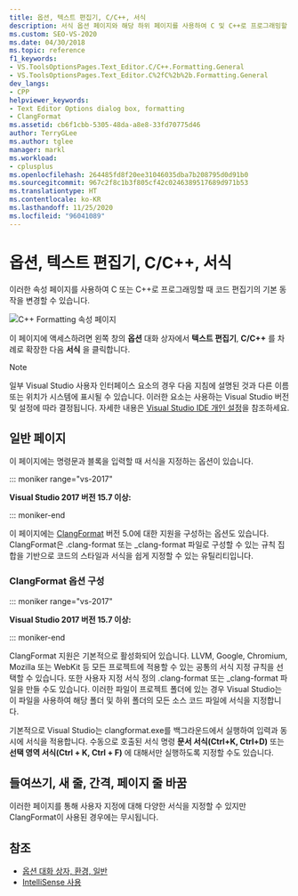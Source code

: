 ```yaml
---
title: 옵션, 텍스트 편집기, C/C++, 서식
description: 서식 옵션 페이지와 해당 하위 페이지를 사용하여 C 및 C++로 프로그래밍할 때 코드 편집기에서 코드의 서식을 지정하는 옵션을 설정하는 방법을 알아봅니다.
ms.custom: SEO-VS-2020
ms.date: 04/30/2018
ms.topic: reference
f1_keywords:
- VS.ToolsOptionsPages.Text_Editor.C/C++.Formatting.General
- VS.ToolsOptionsPages.Text_Editor.C%2fC%2b%2b.Formatting.General
dev_langs:
- CPP
helpviewer_keywords:
- Text Editor Options dialog box, formatting
- ClangFormat
ms.assetid: cb6f1cbb-5305-48da-a8e8-33fd70775d46
author: TerryGLee
ms.author: tglee
manager: markl
ms.workload:
- cplusplus
ms.openlocfilehash: 264485fd8f20ee31046035dba7b208795d0d91b0
ms.sourcegitcommit: 967c2f8c1b3f805cf42c0246389517689d971b53
ms.translationtype: HT
ms.contentlocale: ko-KR
ms.lasthandoff: 11/25/2020
ms.locfileid: "96041089"
---
```

# <a name="options-text-editor-cc-formatting"></a>옵션, 텍스트 편집기, C/C++, 서식

이러한 속성 페이지를 사용하여 C 또는 C++로 프로그래밍할 때 코드 편집기의 기본 동작을 변경할 수 있습니다.

![C++ Formatting 속성 페이지](media/cpp-formatting.png)

이 페이지에 액세스하려면 왼쪽 창의 **옵션** 대화 상자에서 **텍스트 편집기**, **C/C++** 를 차례로 확장한 다음 **서식** 을 클릭합니다.

> [!NOTE]
> 일부 Visual Studio 사용자 인터페이스 요소의 경우 다음 지침에 설명된 것과 다른 이름 또는 위치가 시스템에 표시될 수 있습니다. 이러한 요소는 사용하는 Visual Studio 버전 및 설정에 따라 결정됩니다. 자세한 내용은 [Visual Studio IDE 개인 설정](../../ide/personalizing-the-visual-studio-ide.md)을 참조하세요.

## <a name="general-page"></a>일반 페이지

이 페이지에는 명령문과 블록을 입력할 때 서식을 지정하는 옵션이 있습니다.

::: moniker range="vs-2017"

**Visual Studio 2017 버전 15.7 이상:**

::: moniker-end

이 페이지에는 [ClangFormat](https://clang.llvm.org/docs/ClangFormat.html) 버전 5.0에 대한 지원을 구성하는 옵션도 있습니다. ClangFormat은 .clang-format 또는 _clang-format 파일로 구성할 수 있는 규칙 집합을 기반으로 코드의 스타일과 서식을 쉽게 지정할 수 있는 유틸리티입니다.

### <a name="configuring-clangformat-options"></a>ClangFormat 옵션 구성

::: moniker range="vs-2017"

**Visual Studio 2017 버전 15.7 이상:**

::: moniker-end

ClangFormat 지원은 기본적으로 활성화되어 있습니다. LLVM, Google, Chromium, Mozilla 또는 WebKit 등 모든 프로젝트에 적용할 수 있는 공통의 서식 지정 규칙을 선택할 수 있습니다. 또한 사용자 지정 서식 정의 .clang-format 또는 _clang-format 파일을 만들 수도 있습니다. 이러한 파일이 프로젝트 폴더에 있는 경우 Visual Studio는 이 파일을 사용하여 해당 폴더 및 하위 폴더의 모든 소스 코드 파일에 서식을 지정합니다.

기본적으로 Visual Studio는 clangformat.exe를 백그라운드에서 실행하여 입력과 동시에 서식을 적용합니다. 수동으로 호출된 서식 명령 **문서 서식(Ctrl+K, Ctrl+D)** 또는 **선택 영역 서식(Ctrl + K, Ctrl + F)** 에 대해서만 실행하도록 지정할 수도 있습니다.

## <a name="indentation-new-lines-spacing-wrapping-pages"></a>들여쓰기, 새 줄, 간격, 페이지 줄 바꿈

이러한 페이지를 통해 사용자 지정에 대해 다양한 서식을 지정할 수 있지만 ClangFormat이 사용된 경우에는 무시됩니다.

## <a name="see-also"></a>참조

- [옵션 대화 상자, 환경, 일반](../../ide/reference/general-environment-options-dialog-box.md)
- [IntelliSense 사용](../../ide/using-intellisense.md)
